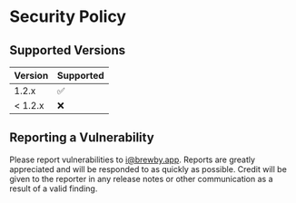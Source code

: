 # Security Policy

## Supported Versions


| Version | Supported          |
| ------- | ------------------ |
| 1.2.x   | :white_check_mark: |
| < 1.2.x | :x:                |

## Reporting a Vulnerability

Please report vulnerabilities to i@brewby.app. Reports are greatly appreciated and will be responded to as quickly as possible. Credit will be given to the reporter in any release notes or other communication as a result of a valid finding.
